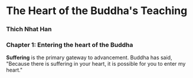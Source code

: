 # The Heart of the Buddha's Teaching
### Thich Nhat Han

### Chapter 1: Entering the heart of the Buddha

**Suffering** is the primary gateway to advancement. Buddha has said, "Because there is suffering in your heart, it is possible for you to enter my heart."



<!--stackedit_data:
eyJoaXN0b3J5IjpbMTgyMTcyMjI3OF19
-->